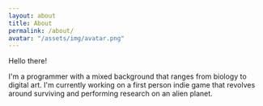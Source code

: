 ```yaml
---
layout: about
title: About
permalink: /about/
avatar: "/assets/img/avatar.png"
---
```


Hello there!

I'm a programmer with a mixed background that ranges from biology to digital art. I'm currently working on a first person indie game that revolves around surviving and performing research on an alien planet. 
